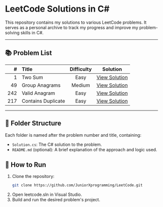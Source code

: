 # LeetCode Solutions in C#

This repository contains my solutions to various LeetCode problems. It serves as a personal archive to track my progress and improve my problem-solving skills in C#.

---

## 📚 Problem List

| # | Title | Difficulty | Solution |
|--:|:------|:-----------:|:--------:|
| 1 | Two Sum | Easy | [View Solution]([./LeetCodeSolutions/TwoSum/README.md](https://github.com/JuniorXprogramming/LeetCode/blob/main/LeetCodeSolutions/TwoSum/Readme.md)) |
| 49 | Group Anagrams | Medium | [View Solution]([./GroupAnagrams/README.md](https://github.com/JuniorXprogramming/LeetCode/blob/main/LeetCodeSolutions/GroupAnagram/Readme.md)) |
| 242 | Valid Anagram | Easy | [View Solution]([./ValidAnagram/Readme.md](https://github.com/JuniorXprogramming/LeetCode/blob/main/LeetCodeSolutions/ValidAnagram/Readme.md)) |
| 217 | Contains Duplicate | Easy | [View Solution]([./Contains_Duplicate/README.md](https://github.com/JuniorXprogramming/LeetCode/blob/main/LeetCodeSolutions/Contains%20Duplicate/Readme.md)) |

---

## 📁 Folder Structure

Each folder is named after the problem number and title, containing:

- `Solution.cs`: The C# solution to the problem.
- `README.md` (optional): A brief explanation of the approach and logic used.

## 🚀 How to Run

1. Clone the repository:
   ```bash
   git clone https://github.com/JuniorXprogramming/LeetCode.git
2. Open leetcode.sln in Visual Studio.
3. Build and run the desired problem's project.

